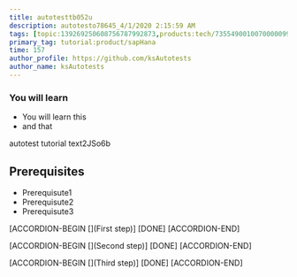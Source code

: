 ```yaml
---
title: autotesttb052u
description: autotesto78645_4/1/2020 2:15:59 AM
tags: [topic:139269250608756787992873,products:tech/73554900100700000996,tutorial:experience/advanced]
primary_tag: tutorial:product/sapHana
time: 157
author_profile: https://github.com/ksAutotests
author_name: ksAutotests
---
```

### You will learn
- You will learn this
- and that

autotest tutorial text2JSo6b

## Prerequisites
- Prerequisute1
- Prerequisute2
- Prerequisute3

[ACCORDION-BEGIN [](First step)]
[DONE]
[ACCORDION-END]

[ACCORDION-BEGIN [](Second step)]
[DONE]
[ACCORDION-END]

[ACCORDION-BEGIN [](Third step)]
[DONE]
[ACCORDION-END]

